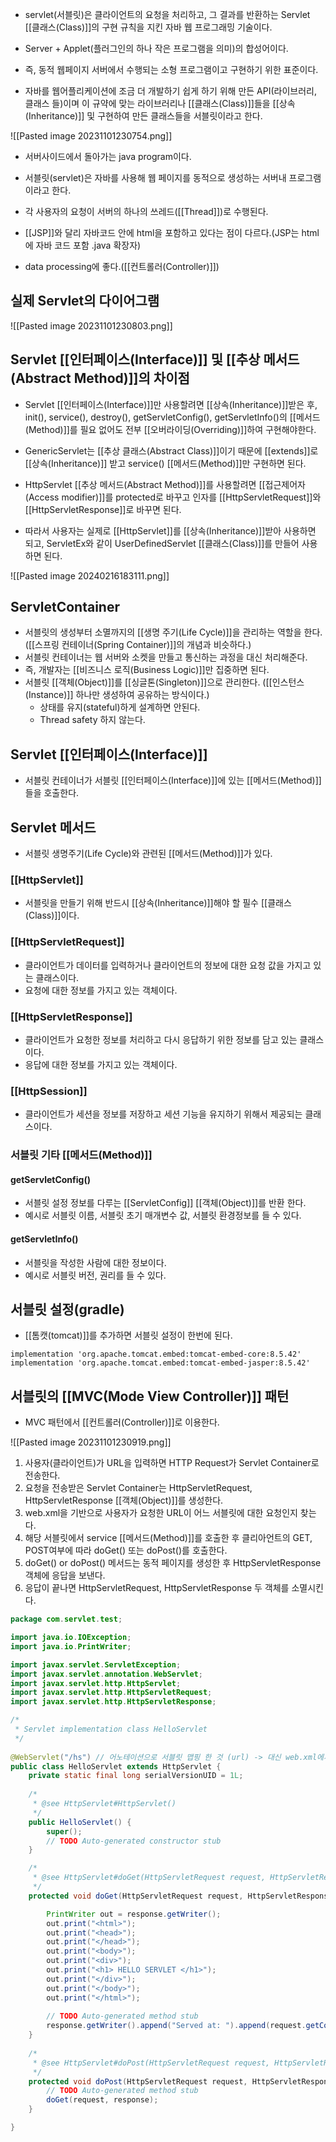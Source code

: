 - servlet(서블릿)은 클라이언트의 요청을 처리하고, 그 결과를 반환하는 Servlet [[클래스(Class)]]의 구현 규칙을 지킨 자바 웹 프로그래밍 기술이다.

- Server + Applet(플러그인의 하나 작은 프로그램을 의미)의 합성어이다.
- 즉, 동적 웹페이지 서버에서 수행되는 소형 프로그램이고 구현하기 위한 표준이다.

- 자바를 웹어플리케이션에 조금 더 개발하기 쉽게 하기 위해 만든 API(라이브러리, 클래스 들)이며 이 규약에 맞는 라이브러리나 [[클래스(Class)]]들을 [[상속(Inheritance)]] 및 구현하여 만든 클래스들을 서블릿이라고 한다.

![[Pasted image 20231101230754.png]]

- 서버사이드에서 돌아가는 java program이다.
- 서블릿(servlet)은 자바를 사용해 웹 페이지를 동적으로 생성하는 서버내 프로그램이라고 한다.

- 각 사용자의 요청이 서버의 하나의 쓰레드([[Thread]])로 수행된다. 

- [[JSP]]와 달리 자바코드 안에 html을 포함하고 있다는 점이 다르다.(JSP는 html에 자바 코드 포함  .java 확장자)

- data processing에 좋다.([[컨트롤러(Controller)]])

## 실제 Servlet의 다이어그램


![[Pasted image 20231101230803.png]]

## Servlet [[인터페이스(Interface)]] 및 [[추상 메서드(Abstract Method)]]의 차이점

- Servlet [[인터페이스(Interface)]]만 사용할려면 [[상속(Inheritance)]]받은 후, init(), service(), destroy(), getServletConfig(), getServletInfo()의 [[메서드(Method)]]를 필요 없어도 전부 [[오버라이딩(Overriding)]]하여 구현해야한다.

- GenericServlet는 [[추상 클래스(Abstract Class)]]이기 때문에 [[extends]]로 [[상속(Inheritance)]] 받고  service() [[메서드(Method)]]만 구현하면 된다.

- HttpServlet [[추상 메서드(Abstract Method)]]를 사용할려면 [[접근제어자(Access modifier)]]를 protected로 바꾸고 인자를 [[HttpServletRequest]]와 [[HttpServletResponse]]로 바꾸면 된다.

- 따라서 사용자는 실제로 [[HttpServlet]]를 [[상속(Inheritance)]]받아 사용하면 되고, ServletEx와 같이 UserDefinedServlet [[클래스(Class)]]를 만들어 사용하면 된다.

![[Pasted image 20240216183111.png]]


## ServletContainer

- 서블릿의 생성부터 소멸까지의 [[생명 주기(Life Cycle)]]을 관리하는 역할을 한다.([[스프링 컨테이너(Spring Container)]]의 개념과 비슷하다.)
- 서블릿 컨테이너는 웹 서버와 소켓을 만들고 통신하는 과정을 대신 처리해준다.
- 즉, 개발자는 [[비즈니스 로직(Business Logic)]]만 집중하면 된다.
- 서블릿 [[객체(Object)]]를 [[싱글톤(Singleton)]]으로 관리한다. ([[인스턴스(Instance)]] 하나만 생성하여 공유하는 방식이다.)
	- 상태를 유지(stateful)하게 설계하면 안된다.
	- Thread safety 하지 않는다.

## Servlet [[인터페이스(Interface)]]

- 서블릿 컨테이너가 서블릿 [[인터페이스(Interface)]]에 있는 [[메서드(Method)]]들을 호출한다.

## Servlet 메서드

- 서블릿 생명주기(Life Cycle)와 관련된 [[메서드(Method)]]가 있다.

### [[HttpServlet]]

- 서블릿을 만들기 위해 반드시 [[상속(Inheritance)]]해야 할 필수 [[클래스(Class)]]이다.

### [[HttpServletRequest]]

- 클라이언트가 데이터를 입력하거나 클라이언트의 정보에 대한 요청 값을 가지고 있는 클래스이다.
- 요청에 대한 정보를 가지고 있는 객체이다.

### [[HttpServletResponse]]

- 클라이언트가 요청한 정보를 처리하고 다시 응답하기 위한 정보를 담고 있는 클래스이다.
- 응답에 대한 정보를 가지고 있는 객체이다.

### [[HttpSession]]

- 클라이언트가 세션을 정보를 저장하고 세션 기능을 유지하기 위해서 제공되는 클래스이다.

### 서블릿 기타 [[메서드(Method)]]

#### getServletConfig()

- 서블릿 설정 정보를 다루는 [[ServletConfig]] [[객체(Object)]]를 반환 한다.
- 예시로 서블릿 이름, 서블릿 초기 매개변수 값, 서블릿 환경정보를 들 수 있다.
#### getServletInfo()

- 서블릿을 작성한 사람에 대한 정보이다.
- 예시로 서블릿 버전, 권리를 들 수 있다.


## 서블릿 설정(gradle)

- [[톰캣(tomcat)]]를 추가하면 서블릿 설정이 한번에 된다.

```
implementation 'org.apache.tomcat.embed:tomcat-embed-core:8.5.42'  
implementation 'org.apache.tomcat.embed:tomcat-embed-jasper:8.5.42'
```

## 서블릿의 [[MVC(Mode View Controller)]] 패턴

- MVC 패턴에서 [[컨트롤러(Controller)]]로 이용한다.

![[Pasted image 20231101230919.png]]

1. 사용자(클라이언트)가 URL을 입력하면 HTTP Request가 Servlet Container로 전송한다.
2. 요청을 전송받은 Servlet Container는 HttpServletRequest, HttpServletResponse [[객체(Object)]]를 생성한다.
3. web.xml을 기반으로 사용자가 요청한 URL이 어느 서블릿에 대한 요청인지 찾는다.
4. 해당 서블릿에서 service [[메서드(Method)]]를 호출한 후 클리아언트의 GET, POST여부에 따라 doGet() 또는 doPost()를 호출한다.
5. doGet() or doPost() 메서드는 동적 페이지를 생성한 후 HttpServletResponse객체에 응답을 보낸다.
6. 응답이 끝나면 HttpServletRequest, HttpServletResponse 두 객체를 소멸시킨다.

```java
package com.servlet.test;

import java.io.IOException;
import java.io.PrintWriter;

import javax.servlet.ServletException;
import javax.servlet.annotation.WebServlet;
import javax.servlet.http.HttpServlet;
import javax.servlet.http.HttpServletRequest;
import javax.servlet.http.HttpServletResponse;

/*
 * Servlet implementation class HelloServlet
 */
 
@WebServlet("/hs") // 어노테이션으로 서블릿 맵핑 한 것 (url) -> 대신 web.xml에서 정의해줄 수 있음
public class HelloServlet extends HttpServlet {
	private static final long serialVersionUID = 1L;
       
    /*
     * @see HttpServlet#HttpServlet()
     */
    public HelloServlet() {
        super();
        // TODO Auto-generated constructor stub
    }

	/*
	 * @see HttpServlet#doGet(HttpServletRequest request, HttpServletResponse response)
	 */
	protected void doGet(HttpServletRequest request, HttpServletResponse response) throws ServletException, IOException {

		PrintWriter out = response.getWriter();
		out.print("<html>");
		out.print("<head>");
		out.print("</head>");
		out.print("<body>");
		out.print("<div>");
		out.print("<h1> HELLO SERVLET </h1>");
		out.print("</div>");
		out.print("</body>");
		out.print("</html>");
		
		// TODO Auto-generated method stub
		response.getWriter().append("Served at: ").append(request.getContextPath());
	}
	
	/*
	 * @see HttpServlet#doPost(HttpServletRequest request, HttpServletResponse response)
	 */
	protected void doPost(HttpServletRequest request, HttpServletResponse response) throws ServletException, IOException {
		// TODO Auto-generated method stub
		doGet(request, response);
	}

}
```

